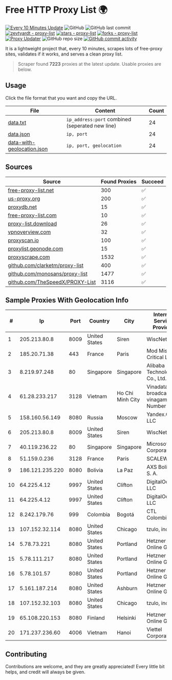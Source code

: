 
# Free HTTP Proxy List 🌍

[![Every 10 Minutes Update](https://github.com/mertguvencli/http-proxy-list/actions/workflows/main.yml/badge.svg?branch=main)](https://github.com/mertguvencli/http-proxy-list/actions/workflows/main.yml)
![GitHub](https://img.shields.io/github/license/mertguvencli/http-proxy-list)
![GitHub last commit](https://img.shields.io/github/last-commit/mertguvencli/http-proxy-list)
[![zevtyardt - proxy-list](https://img.shields.io/static/v1?label=zevtyardt&message=proxy-list&color=blue&logo=github)](https://github.com/zevtyardt/proxy-list "Go to GitHub repo")
[![stars - proxy-list](https://img.shields.io/github/stars/zevtyardt/proxy-list?style=social)](https://github.com/zevtyardt/proxy-list)
[![forks - proxy-list](https://img.shields.io/github/forks/zevtyardt/proxy-list?style=social)](https://github.com/zevtyardt/proxy-list)
[![Proxy Updater](https://github.com/zevtyardt/proxy-list/workflows/Proxy%20Updater/badge.svg)](https://github.com/zevtyardt/proxy-list/actions?query=workflow:"Proxy+Updater")
![GitHub repo size](https://img.shields.io/github/repo-size/zevtyardt/proxy-list)
[![GitHub commit activity](https://img.shields.io/github/commit-activity/m/zevtyardt/proxy-list?logo=commits)](https://github.com/zevtyardt/proxy-list/commits/main)

It is a lightweight project that, every 10 minutes, scrapes lots of free-proxy sites, validates if it works, and serves a clean proxy list.

> Scraper found **7223** proxies at the latest update. Usable proxies are below.

## Usage

Click the file format that you want and copy the URL.

|File|Content|Count|
|----|-------|-----|
|[data.txt](https://raw.githubusercontent.com/mertguvencli/http-proxy-list/main/proxy-list/data.txt)|`ip_address:port` combined (seperated new line)|24|
|[data.json](https://raw.githubusercontent.com/mertguvencli/http-proxy-list/main/proxy-list/data.json)|`ip, port`|24|
|[data-with-geolocation.json](https://raw.githubusercontent.com/mertguvencli/http-proxy-list/main/proxy-list/data-with-geolocation.json)|`ip, port, geolocation`|24|

## Sources

|Source|Found Proxies|Succeed|
|------|-------------|-------|
|[free-proxy-list.net](https://free-proxy-list.net)|300|✅|
|[us-proxy.org](https://www.us-proxy.org)|200|✅|
|[proxydb.net](http://proxydb.net)|15|✅|
|[free-proxy-list.com](https://free-proxy-list.com/?page=&port=&type%5B%5D=http&type%5B%5D=https&up_time=0&search=Search)|10|✅|
|[proxy-list.download](https://www.proxy-list.download/HTTP)|26|✅|
|[vpnoverview.com](https://vpnoverview.com/privacy/anonymous-browsing/free-proxy-servers)|32|✅|
|[proxyscan.io](https://www.proxyscan.io)|100|✅|
|[proxylist.geonode.com](https://proxylist.geonode.com/api/proxy-list?limit=300&page=1&sort_by=lastChecked&sort_type=desc&protocols=http,https)|15|✅|
|[proxyscrape.com](https://api.proxyscrape.com/v2/?request=displayproxies&protocol=http&timeout=10000&country=all&ssl=all&anonymity=all)|1532|✅|
|[github.com/clarketm/proxy-list](https://raw.githubusercontent.com/clarketm/proxy-list/master/proxy-list-raw.txt)|400|✅|
|[github.com/monosans/proxy-list](https://raw.githubusercontent.com/monosans/proxy-list/main/proxies/http.txt)|1477|✅|
|[github.com/TheSpeedX/PROXY-List](https://raw.githubusercontent.com/TheSpeedX/PROXY-List/master/http.txt)|3116|✅|


## Sample Proxies With Geolocation Info

|#|Ip|Port|Country|City|Internet Service Provider|
|-|--|----|-------|----|-------------------------|
|1|205.213.80.8|8009|United States|Siren|WiscNet|
|2|185.20.71.38|443|France|Paris|Mod Mission Critical LLC|
|3|8.219.97.248|80|Singapore|Singapore|Alibaba (US) Technology Co., Ltd.|
|4|61.28.233.217|3128|Vietnam|Ho Chi Minh City|Vinadata broadcast via vinagame AS Number|
|5|158.160.56.149|8080|Russia|Moscow|Yandex.Cloud LLC|
|6|205.213.80.8|8009|United States|Siren|WiscNet|
|7|40.119.236.22|80|Singapore|Singapore|Microsoft Corporation|
|8|51.159.0.236|3128|France|Paris|SCALEWAY|
|9|186.121.235.220|8080|Bolivia|La Paz|AXS Bolivia S. A.|
|10|64.225.4.12|9997|United States|Clifton|DigitalOcean, LLC|
|11|64.225.4.12|9997|United States|Clifton|DigitalOcean, LLC|
|12|8.242.179.76|999|Colombia|Bogotá|CTL Colombia|
|13|107.152.32.114|8080|United States|Chicago|tzulo, inc.|
|14|5.78.73.221|8080|United States|Portland|Hetzner Online GmbH|
|15|5.78.111.217|8080|United States|Portland|Hetzner Online GmbH|
|16|5.78.101.57|8080|United States|Portland|Hetzner Online GmbH|
|17|5.161.187.214|8080|United States|Ashburn|Hetzner Online GmbH|
|18|107.152.32.103|8080|United States|Chicago|tzulo, inc.|
|19|65.108.220.153|8080|Finland|Helsinki|Hetzner Online GmbH|
|20|171.237.236.60|4006|Vietnam|Hanoi|Viettel Corporation|



## Contributing

Contributions are welcome, and they are greatly appreciated! Every
little bit helps, and credit will always be given.

